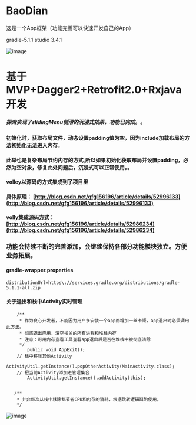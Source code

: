 # BaoDian
这是一个App框架（功能完善可以快速开发自己的App）

gradle-5.1.1  studio 3.4.1

![image](https://github.com/yugu88/BaoDian/blob/master/doc/device-2018-12-06-153552.gif)


# 基于MVP+Dagger2+Retrofit2.0+Rxjava开发

##### 探索实现了slidingMenu侧滑的沉浸式效果，功能已完成。。
#### 初始化时，获取布局文件，动态设置padding值为空，因为include加载布局的方法初始化无法进入内存，
#### 此举也是复杂布局节约内存的方式,所以如果初始化获取布局并设置padding，必然为空对象，修复此处问题后，沉浸式可以正常使用。。
#### volley以源码的方式集成到了项目里

#### 具体原理： [http://blog.csdn.net/gfg156196/article/details/52996133](http://blog.csdn.net/gfg156196/article/details/52996133)
#### volly集成源码方式： [http://blog.csdn.net/gfg156196/article/details/52986234](http://blog.csdn.net/gfg156196/article/details/52986234)

### 功能会持续不断的完善添加，会继续保持各部分功能模块独立。方便业务拓展。

#### gradle-wrapper.properties
    distributionUrl=https\://services.gradle.org/distributions/gradle-5.1.1-all.zip

#### 关于退出和栈中Activity实时管理
```
    /**
     * 作为良心开发者，不能因为用户多安装一个app而增加一丝卡顿，app退出时必须调用此方法。
     * 彻底退出应用，清空相关的所有进程和堆栈内存
     * 注意：可用内存查看工具查看app退出后是否在堆栈中被彻底清除
     */
        public void AppExit();
    // 栈中移除其他Activity
        ActivityUtil.getInstance().popOtherActivity(MainActivity.class);
    // 把当前Activity添加进管理集合
        ActivityUtil.getInstance().addActivity(this);


   /**
    * 并非每次从栈中移除都节省CPU和内存的消耗，根据跳转逻辑斟酌使用。
    */
```
![image](https://github.com/yugu88/BaoDian/blob/master/app/src/main/res/mipmap-xxhdpi/main_gg.jpeg)
